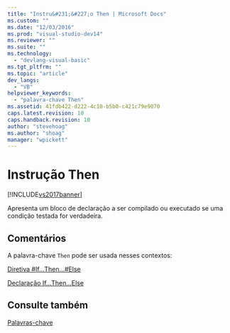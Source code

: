```yaml
---
title: "Instru&#231;&#227;o Then | Microsoft Docs"
ms.custom: ""
ms.date: "12/03/2016"
ms.prod: "visual-studio-dev14"
ms.reviewer: ""
ms.suite: ""
ms.technology: 
  - "devlang-visual-basic"
ms.tgt_pltfrm: ""
ms.topic: "article"
dev_langs: 
  - "VB"
helpviewer_keywords: 
  - "palavra-chave Then"
ms.assetid: 41fdb422-d222-4c10-b5b0-c421c79e9070
caps.latest.revision: 10
caps.handback.revision: 10
author: "stevehoag"
ms.author: "shoag"
manager: "wpickett"
---
```

# Instru&#231;&#227;o Then
[!INCLUDE[vs2017banner](../../../csharp/includes/vs2017banner.md)]

Apresenta um bloco de declaração a ser compilado ou executado se uma condição testada for verdadeira.  
  
## Comentários  
 A palavra\-chave `Then` pode ser usada nesses contextos:  
  
 [Diretiva \#If...Then...\#Else](../../../visual-basic/language-reference/directives/if-then-else-directives.md)  
  
 [Declaração If...Then...Else](../../../visual-basic/language-reference/statements/if-then-else-statement.md)  
  
## Consulte também  
 [Palavras\-chave](../../../visual-basic/language-reference/keywords/index.md)